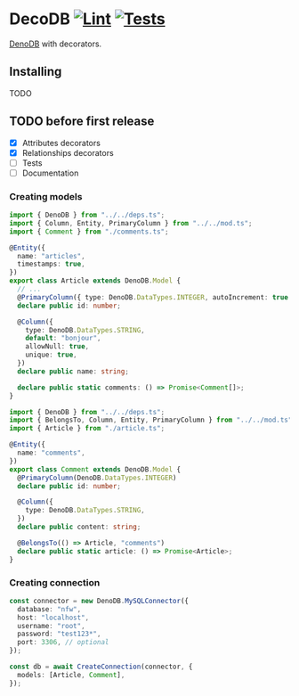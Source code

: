 # DecoDB [![Lint](https://github.com/AmauryD/decoDB/actions/workflows/lint.yml/badge.svg)](https://github.com/AmauryD/decoDB/actions/workflows/lint.yml) [![Tests](https://github.com/AmauryD/decoDB/actions/workflows/tests.yml/badge.svg)](https://github.com/AmauryD/decoDB/actions/workflows/tests.yml)

[DenoDB](https://github.com/eveningkid/denodb) with decorators.

## Installing

TODO

## TODO before first release

- [x] Attributes decorators
- [x] Relationships decorators
- [ ] Tests
- [ ] Documentation

### Creating models

```ts
import { DenoDB } from "../../deps.ts";
import { Column, Entity, PrimaryColumn } from "../../mod.ts";
import { Comment } from "./comments.ts";

@Entity({
  name: "articles",
  timestamps: true,
})
export class Article extends DenoDB.Model {
  // ...
  @PrimaryColumn({ type: DenoDB.DataTypes.INTEGER, autoIncrement: true })
  declare public id: number;

  @Column({
    type: DenoDB.DataTypes.STRING,
    default: "bonjour",
    allowNull: true,
    unique: true,
  })
  declare public name: string;

  declare public static comments: () => Promise<Comment[]>;
}
```

```ts
import { DenoDB } from "../../deps.ts";
import { BelongsTo, Column, Entity, PrimaryColumn } from "../../mod.ts";
import { Article } from "./article.ts";

@Entity({
  name: "comments",
})
export class Comment extends DenoDB.Model {
  @PrimaryColumn(DenoDB.DataTypes.INTEGER)
  declare public id: number;

  @Column({
    type: DenoDB.DataTypes.STRING,
  })
  declare public content: string;

  @BelongsTo(() => Article, "comments")
  declare public static article: () => Promise<Article>;
}
```

### Creating connection

```ts
const connector = new DenoDB.MySQLConnector({
  database: "nfw",
  host: "localhost",
  username: "root",
  password: "test123*",
  port: 3306, // optional
});

const db = await CreateConnection(connector, {
  models: [Article, Comment],
});
```

